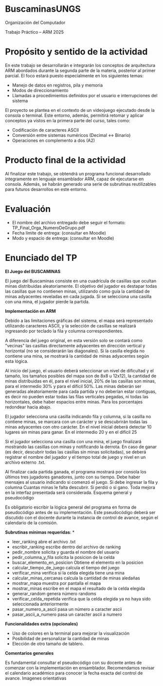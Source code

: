 # BuscaminasUNGS
Organización del Computador

Trabajo Práctico – ARM
2025

# Propósito y sentido de la actividad

En este trabajo se desarrollarán e integrarán los conceptos de arquitectura ARM
abordados durante la segunda parte de la materia, posterior al primer parcial. El
foco estará puesto especialmente en los siguientes temas:

  - Manejo de datos en registros, pila y memoria
  - Modos de direccionamiento
  - Llamadas a procedimientos definidos por el usuario e interrupciones del
  sistema

El proyecto se plantea en el contexto de un videojuego ejecutado desde la consola o
terminal. Este entorno, además, permitirá retomar y aplicar conceptos ya vistos en la
primera parte del curso, tales como:

  - Codificación de caracteres ASCII
  - Conversión entre sistemas numéricos (Decimal ↔ Binario)
  - Operaciones en complemento a dos (A2)
  
# Producto final de la actividad

Al finalizar este trabajo, se obtendrá un programa funcional desarrollado
íntegramente en lenguaje ensamblador ARM, capaz de ejecutarse en consola.
Además, se habrán generado una serie de subrutinas reutilizables para futuros
desarrollos en este entorno.

# Evaluación

- El nombre del archivo entregado debe seguir el formato:
TP_Final_Orga_NumeroDeGrupo.pdf
- Fecha límite de entrega: (consultar en Moodle)
- Modo y espacio de entrega: (consultar en Moodle)

 # Enunciado del TP

 **El Juego del BUSCAMINAS**

El juego del Buscaminas consiste en una cuadrícula de casillas que ocultan minas
distribuidas aleatoriamente. El objetivo del jugador es destapar todas las casillas
que no contienen minas, utilizando como guía la cantidad de minas adyacentes
reveladas en cada jugada. Si se selecciona una casilla con una mina, el jugador
pierde la partida.

**Implementación en ARM**

Debido a las limitaciones gráficas del sistema, el mapa será representado utilizando
caracteres ASCII, y la selección de casillas se realizará ingresando por teclado la
fila y columna correspondientes.

A diferencia del juego original, en esta versión solo se contará como "vecinas" las
casillas directamente adyacentes en dirección vertical y horizontal (no se
considerarán las diagonales). Si la casilla elegida no contiene una mina, se mostrará
la cantidad de minas adyacentes según esta lógica.

Al inicio del juego, el usuario deberá seleccionar un nivel de dificultad y el tamaño,
los tamaños posibles del mapa son de 8x8 u 12x12), la cantidad de minas
distribuidas en él, para el nivel inicial, 20% de las casillas son minas, para el
intermedio 30% y para el difícil 50%. Las minas deberán ser generadas
aleatoriamente para cada partida y no deberían estar contiguas, es decir no pueden
estar todas las filas verticales pegadas, ni todas las horizontales, debe haber
espacios entre minas. Para los porcentajes redondear hacia abajo.

El jugador selecciona una casilla indicando fila y columna, si la casilla no contiene
minas, se marcara con un carácter y se descubrirán todas las minas adyacentes con
otro carácter. En el nivel inicial deberá detectar 10 lugares sin minas para ganar. En
el intermedio 20 y en el difícil 25

Si el jugador selecciona una casilla con una mina, el juego finalizará mostrando las
casillas con minas y notificando la derrota. En caso de ganar (es decir, descubrir
todas las casillas sin minas solicitadas), se deberá registrar el nombre del jugador
y el tiempo total de juego y nivel en un archivo externo .txt.

Al finalizar cada partida ganada, el programa mostrará por consola los últimos tres
jugadores ganadores, junto con su tiempo.
Debe haber mensajes al usuario indicando si comenzó el juego.
Si debe ingresar la fila y columna
Cuantas minas le falta descubrir.
Si perdió o si gano.
Toda mejora en la interfaz presentada será considerada.
Esquema general y pseudocódigo

Es obligatorio escribir la lógica general del programa en forma de pseudocódigo
antes de su implementación. Este pseudocódigo deberá ser discutido con el docente
durante la instancia de control de avance, según el calendario de la comisión.

**Subrutinas mínimas requeridas**:
*
- leer_ranking abre el archivo .txt
- escribir_ranking escribe dentro del archivo de ranking
- pedir_nombre solicita y guarda el nombre del usuario
- pedir_columna_y_fila solicita la posicion de la celda
- buscar_elemento_en_posicion Obtiene el elemento en la posicion
- calcular_tiempo_de_juego calcula el tiempo del juego
- verificar_mina verifica si la celda elegida tiene una
  mina  
- calcular_minas_cercanas calcula la cantidad de minas aledañas
- mostrar_mapa muestra por pantalla el mapa
- mostrar_minas escribe en el mapa el resultado de la
  celda elegida
- generar_random genera número randoms
- verificar_celda_repetida verifica que la celda elegida ya no haya
  sido seleccionada anteriormente
- pasar_numero_a_ascii pasa un número a caracter ascii
- pasar_ascii_a_numero pasa un caracter ascii a numero

**Funcionalidades extra (opcionales)**

- Uso de colores en la terminal para mejorar la visualización
- Posibilidad de personalizar la cantidad de minas
- Elección de otro tamaño de tablero.

**Comentarios generales**

Es fundamental consultar el pseudocódigo con su docente antes de comenzar con
la implementación en ensamblador. Recomendamos revisar el calendario
académico para conocer la fecha exacta del control de avance.
Imagenes orientativas
